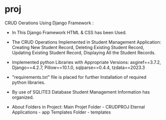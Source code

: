 # proj
CRUD Oerations Using Django Framework :

  * In This Django Framework HTML & CSS has been Used.

  * The CRUD Operations Implemented in Student Management Application:
     Creating New Student Record,
     Deleting Existing Student Record,
     Updating Existing Student Record,
     Displaying All the Student Records.

  * Implemented python Libraries with Appropriate Versions:
     asgiref==3.7.2,
     Django==4.2.7,
     Pillow==10.1.0,
     sqlparse==0.4.4,
     tzdata==2023.3
    
  * "requirements.txt" file is placed for further Installation of required python libraries.
    
  * By use of SQLITE3 Database Student Management Information has organized.
  
  * About Folders in Project:
      Main Projet Folder   - CRUDPROJ
      Eternal Applications - app
      Templates Folder     - templates
  
  
